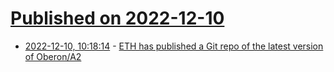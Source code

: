 # [Published on 2022-12-10](index.md)

* [2022-12-10, 10:18:14](https://lobste.rs/s/k4ea2r/eth_has_published_git_repo_latest_version) - [ETH has published a Git repo of the latest version of Oberon/A2](https://gitlab.inf.ethz.ch/felixf/oberon)

